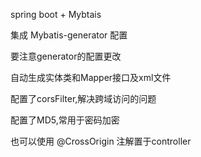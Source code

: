 spring boot + Mybtais

集成 Mybatis-generator 配置

要注意generator的配置更改

自动生成实体类和Mapper接口及xml文件

配置了corsFilter,解决跨域访问的问题

配置了MD5,常用于密码加密

也可以使用 @CrossOrigin 注解置于controller
